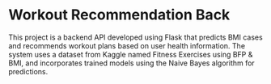 # Workout Recommendation Back
This project is a backend API developed using Flask that predicts BMI cases and recommends workout plans based on user health information. The system uses a dataset from Kaggle named Fitness Exercises using BFP & BMI, and incorporates trained models using the Naive Bayes algorithm for predictions.
